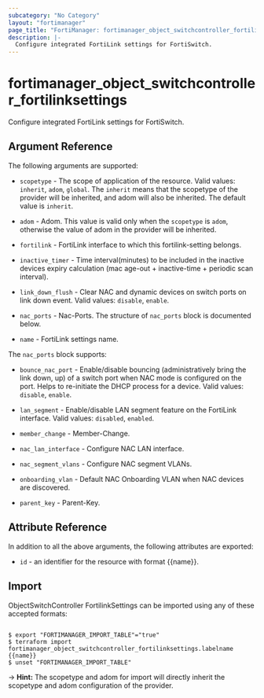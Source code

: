 ```yaml
---
subcategory: "No Category"
layout: "fortimanager"
page_title: "FortiManager: fortimanager_object_switchcontroller_fortilinksettings"
description: |-
  Configure integrated FortiLink settings for FortiSwitch.
---
```


# fortimanager_object_switchcontroller_fortilinksettings
Configure integrated FortiLink settings for FortiSwitch.

## Argument Reference


The following arguments are supported:

* `scopetype` - The scope of application of the resource. Valid values: `inherit`, `adom`, `global`. The `inherit` means that the scopetype of the provider will be inherited, and adom will also be inherited. The default value is `inherit`.
* `adom` - Adom. This value is valid only when the `scopetype` is `adom`, otherwise the value of adom in the provider will be inherited.

* `fortilink` - FortiLink interface to which this fortilink-setting belongs.
* `inactive_timer` - Time interval(minutes) to be included in the inactive devices expiry calculation (mac age-out + inactive-time + periodic scan interval).
* `link_down_flush` - Clear NAC and dynamic devices on switch ports on link down event. Valid values: `disable`, `enable`.

* `nac_ports` - Nac-Ports. The structure of `nac_ports` block is documented below.
* `name` - FortiLink settings name.

The `nac_ports` block supports:

* `bounce_nac_port` - Enable/disable bouncing (administratively bring the link down, up) of a switch port when NAC mode is configured on the port. Helps to re-initiate the DHCP process for a device. Valid values: `disable`, `enable`.

* `lan_segment` - Enable/disable LAN segment feature on the FortiLink interface. Valid values: `disabled`, `enabled`.

* `member_change` - Member-Change.
* `nac_lan_interface` - Configure NAC LAN interface.
* `nac_segment_vlans` - Configure NAC segment VLANs.
* `onboarding_vlan` - Default NAC Onboarding VLAN when NAC devices are discovered.
* `parent_key` - Parent-Key.


## Attribute Reference

In addition to all the above arguments, the following attributes are exported:
* `id` - an identifier for the resource with format {{name}}.

## Import

ObjectSwitchController FortilinkSettings can be imported using any of these accepted formats:
```

$ export "FORTIMANAGER_IMPORT_TABLE"="true"
$ terraform import fortimanager_object_switchcontroller_fortilinksettings.labelname {{name}}
$ unset "FORTIMANAGER_IMPORT_TABLE"
```
-> **Hint:** The scopetype and adom for import will directly inherit the scopetype and adom configuration of the provider.
